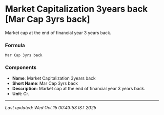 # Market Capitalization 3years back [Mar Cap 3yrs back]
Market cap at the end of financial year 3 years back.

### Formula
```text
Mar Cap 3yrs back
```


### Components
- **Name**: Market Capitalization 3years back
- **Short Name**: Mar Cap 3yrs back
- **Description**: Market cap at the end of financial year 3 years back.
- **Unit**: Cr.

---
*Last updated: Wed Oct 15 00:43:53 IST 2025*

